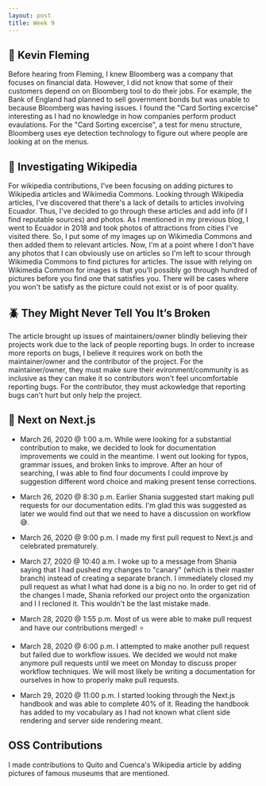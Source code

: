 ```yaml
---
layout: post
title: Week 9
---
```


:microphone: Kevin Fleming
---
Before hearing from Fleming, I knew Bloomberg was a company that focuses on financial data. However, I did not know that some of their customers depend on on Bloomberg tool to do their jobs. For example, the Bank of England had planned to sell government bonds but was unable to because Bloomberg was having issues. I found the "Card Sorting excercise" interesting as I had no knowledge in how companies perform product evaulations. For the "Card Sorting excercise", a test for menu structure, Bloomberg uses eye detection technology to figure out where people are looking at on the menus.

:mag_right: Investigating Wikipedia 
---
For wikipedia contributions, I've been focusing on adding pictures to Wikipedia articles and Wikimedia Commons. Looking through Wikipedia articles,  I've discovered that there's a lack of details to articles involving Ecuador. Thus, I've decided to go through these articles and add info (if I find reputable sources) and photos. As I mentioned in my previous blog, I went to Ecuador in 2018 and took photos of attractions from cities I've visited there. So, I put some of my images up on Wikimedia Commons and then added them to relevant articles. Now, I'm at a point where I don't have any photos that I can obviously use on articles so I'm left to scour through Wikimedia Commons to find pictures for articles. The issue with relying on Wikimedia Common for images is that you'll possibly go through hundred of pictures before you find one that satisfies you. There will be cases where you won't be satisfy as the picture could not exist or is of poor quality.

:beetle: They Might Never Tell You It’s Broken
---
The article brought up issues of maintainers/owner blindly believing their projects work due to the lack of people reporting bugs. In order to increase more reports on bugs, I believe it requires work on both the maintainer/owner and the contributor of the project. For the maintainer/owner, they must make sure their evironment/community is as inclusive as they can make it so contributors won't feel uncomfortable reporting bugs. For the contributor, they must ackowledge that reporting bugs can't hurt but only help the project.

:pencil: Next on Next.js
---

- March 26, 2020 @ 1:00 a.m.
While were looking for a substantial contribution to make, we decided to look for documentation improvements we could in the meantime. I went out looking for typos, grammar issues, and broken links to improve. After an hour of searching, I was able to find four documents I could improve by suggestion different word choice and making present tense corrections.

- March 26, 2020 @ 8:30 p.m.
Earlier Shania suggested start making pull requests for our documentation edits. I'm glad this was suggested as later we would find out that we need to have a discussion on workflow 😅.

- March 26, 2020 @ 9:00 p.m.
I made my first pull request to Next.js and celebrated prematurely.

- March 27, 2020 @ 10:40 a.m.
I woke up to a message from Shania saying that I had pushed my changes to "canary" (which is their master branch) instead of creating a separate branch. I immediately closed my pull request as what I what had done is a big no no. In order to get rid of the changes I made, Shania reforked our project onto the organization and I I recloned it. This wouldn't be the last mistake made.

- March 28, 2020 @ 1:55 p.m.
Most of us were able to make pull request and have our contributions merged! :star:

- March 28, 2020 @ 6:00 p.m.
I attempted to make another pull request but failed due to workflow issues. We decided we would not make anymore pull requests until we meet on Monday to discuss proper workflow techniques. We will most likely be writing a documentation for ourselves in how to properly make pull requests.

- March 29, 2020 @ 11:00 p.m.
I started looking through the Next.js handbook and was able to complete 40% of it. Reading the handbook has added to my vocabulary as I had not known what client side rendering and server side rendering meant.

OSS Contributions
---
I made contributions to Quito and Cuenca's Wikipedia article by adding pictures of famous museums that are mentioned.




